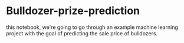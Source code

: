 # Bulldozer-prize-prediction
this notebook, we're going to go through an example machine learning project with the goal of predicting the sale price of bulldozers.
